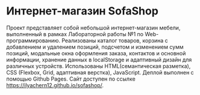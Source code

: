 # Интернет-магазин SofaShop

Проект представляет собой небольшой интернет-магазин мебели, выполненный в рамках Лабораторной работы №1 по Web-программированию. Реализованы каталог товаров, корзина с добавлением и удалением позиций, подсчетом и изменением сумм позиций, модальные окна оформления заказа, контактов и основной информации, хранение данных в localStorage и адаптивный дизайн для различных устройств. Использованы HTML(семантическая разметка), CSS (Flexbox, Grid, адаптивная верстка), JavaScript. Деплой выполнен с помощью Github Pages. Сайт доступен по ссылке <https://ilyachern12.github.io/sofashop/>.
